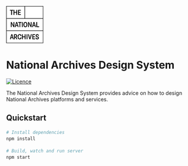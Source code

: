 <img src="https://raw.githubusercontent.com/nationalarchives/tna-frontend/main/src/nationalarchives/assets/images/tna-square-logo.svg" alt="The National Archives logo" title="The National Archives" width="100" />

# National Archives Design System

[![Licence](https://img.shields.io/github/license/nationalarchives/design-system?style=flat-square)](https://github.com/nationalarchives/design-system/blob/main/LICENCE)

The National Archives Design System provides advice on how to design National Archives platforms and services.

## Quickstart

```sh
# Install dependencies
npm install

# Build, watch and run server
npm start
```
